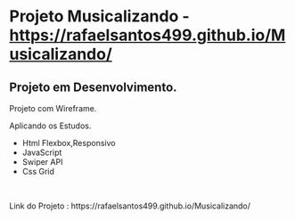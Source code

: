 # Projeto Musicalizando - https://rafaelsantos499.github.io/Musicalizando/

<h2>Projeto em Desenvolvimento.</h2>
<P>Projeto com Wireframe.</p>
<P>Aplicando os Estudos.</p>
<ul>
<li>Html Flexbox,Responsivo</li>
<li>JavaScript</li>
<li>Swiper API</li>
<li>Css Grid</li>
</ul>
<br>

<p>Link do Projeto : https://rafaelsantos499.github.io/Musicalizando/ </p>
